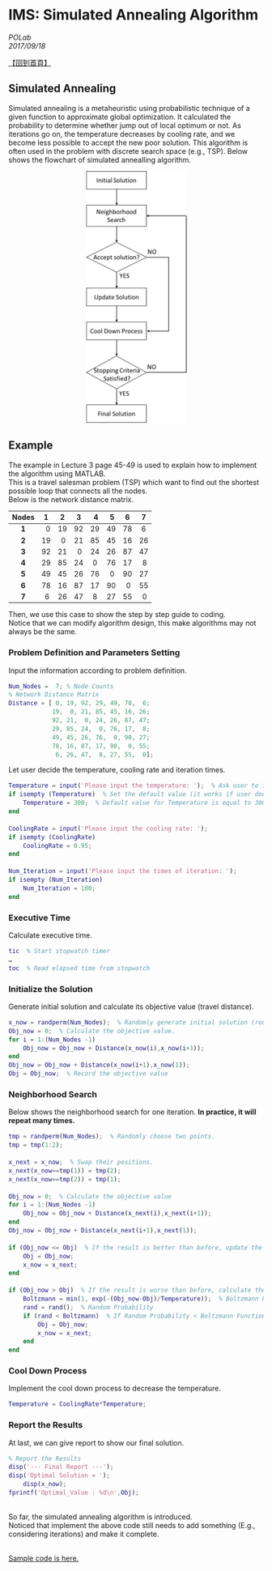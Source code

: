 # IMS: Simulated Annealing Algorithm #
*POLab*
<br>
*2017/09/18*

[【回到首頁】](https://github.com/PO-LAB/Intelligent-Manufacturing-Systems/blob/master/README.md)

## Simulated Annealing ##
Simulated annealing is a metaheuristic using probabilistic technique of a given function to approximate global optimization. It calculated the probability to determine whether jump out of local optimum or not. As iterations go on, the temperature decreases by cooling rate, and we become less possible to accept the new poor solution. This algorithm is often used in the problem with discrete search space (e.g., TSP). Below shows the flowchart of simulated annealling algorithm.


<div align=center>
<img src="https://github.com/PO-LAB/Intelligent-Manufacturing-Systems/blob/master/Simulated_Annealing_Algorithm/SA_flowchart.jpg" alt="GitHub" width="199" height="497"/>
</div>

## Example ##
The example in Lecture 3 page 45-49 is used to explain how to implement the algorithm using MATLAB. 
<br>
This is a travel salesman problem (TSP) which want to find out the shortest possible loop that connects all the nodes.
<br>
Below is the network distance matrix.
<br>

 Nodes |  1 |  2 |  3 |  4 |  5 |  6 |  7 |
 :--:  |:--:|:--:|:--:|:--:|:--:|:--:|:--:|
 **1** |  0 | 19 | 92 | 29 | 49 | 78 |  6 |
 **2** | 19 |  0 | 21 | 85 | 45 | 16 | 26 |
 **3** | 92 | 21 |  0 | 24 | 26 | 87 | 47 |
 **4** | 29 | 85 | 24 |  0 | 76 | 17 |  8 |
 **5** | 49 | 45 | 26 | 76 |  0 | 90 | 27 |
 **6** | 78 | 16 | 87 | 17 | 90 |  0 | 55 |
 **7** |  6 | 26 | 47 |  8 | 27 | 55 |  0 |

Then, we use this case to show the step by step guide to coding.
<br>
Notice that we can modify algorithm design, this make algorithms may not always be the same.

### Problem Definition and Parameters Setting ###
Input the information according to problem definition.
```matlab
Num_Nodes =  7; % Node Counts
% Network Distance Matrix
Distance = [ 0, 19, 92, 29, 49, 78,  6;
            19,  0, 21, 85, 45, 16, 26; 
            92, 21,  0, 24, 26, 87, 47;
            29, 85, 24,  0, 76, 17,  8;
            49, 45, 26, 76,  0, 90, 27;
            78, 16, 87, 17, 90,  0, 55;
             6, 26, 47,  8, 27, 55,  0];
```

Let user decide the temperature, cooling rate and iteration times.
```matlab
Temperature = input('Please input the temperature: ');  % Ask user to input the initial temperature.
if isempty (Temperature)  % Set the default value (it works if user doesn't input anything to Temperature).
    Temperature = 300;  % Default value for Temperature is equal to 300.
end

CoolingRate = input('Please input the cooling rate: ');  
if isempty (CoolingRate)  
    CoolingRate = 0.95;
end

Num_Iteration = input('Please input the times of iteration: '); 
if isempty (Num_Iteration)
    Num_Iteration = 100;
end
```

### Executive Time ###
Calculate executive time.
```matlab
tic  % Start stopwatch timer
…
toc  % Read elapsed time from stopwatch
```

### Initialize the Solution ###
Generate initial solution and calculate its objective value (travel distance).
```matlab
x_now = randperm(Num_Nodes);  % Randomly generate initial solution (route).
Obj_now = 0;  % Calculate the objective value.
for i = 1:(Num_Nodes -1)
    Obj_now = Obj_now + Distance(x_now(i),x_now(i+1));
end
Obj_now = Obj_now + Distance(x_now(i+1),x_now(1));
Obj = Obj_now;  % Record the objective value
```

### Neighborhood Search ###
Below shows the neighborhood search for one iteration. **In practice, it will repeat many times.**
```matlab
tmp = randperm(Num_Nodes);  % Randomly choose two points.
tmp = tmp(1:2);

x_next = x_now;  % Swap their positions.
x_next(x_now==tmp(1)) = tmp(2);
x_next(x_now==tmp(2)) = tmp(1);

Obj_now = 0;  % Calculate the objective value
for i = 1:(Num_Nodes -1)
    Obj_now = Obj_now + Distance(x_next(i),x_next(i+1));
end
Obj_now = Obj_now + Distance(x_next(i+1),x_next(1));
        
if (Obj_now <= Obj)  % If the result is better than before, update the objective value and route.
    Obj = Obj_now;
    x_now = x_next;
end
        
if (Obj_now > Obj)  % If the result is worse than before, calculate the Boltzmann Function and decide whether update or not.
    Boltzmann = min(1, exp(-(Obj_now-Obj)/Temperature));  % Boltzmann Function
    rand = rand();  % Random Probability
    if (rand < Boltzmann)  % If Random Probability < Boltzmann Function, we accept the worse result.
        Obj = Obj_now;
        x_now = x_next;
    end
end
```

### Cool Down Process ###
Implement the cool down process to decrease the temperature.
```matlab
Temperature = CoolingRate*Temperature;
```

### Report the Results ###
At last, we can give report to show our final solution.
```matlab
% Report the Results
disp('--- Final Report ---');
disp('Optimal Solution = '); 
    disp(x_now);
fprintf('Optimal_Value : %d\n',Obj);
```
<br>
So far, the simulated annealing algorithm is introduced. 
<br>
Noticed that implement the above code still needs to add something (E.g., considering iterations) and make it complete. 
<br>
<br>

[Sample code is here.](https://github.com/PO-LAB/Intelligent-Manufacturing-Systems/blob/master/Simulated_Annealing_Algorithm/Simulated_Annealing_Algorithm.m)
